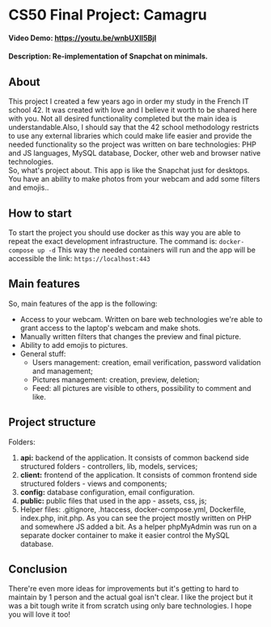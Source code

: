 # CS50 Final Project: Camagru
#### Video Demo:  https://youtu.be/wnbUXlI5BjI
#### Description: Re-implementation of Snapchat on minimals.

## About
This project I created a few years ago in order my study in the French IT school 42. It was created with love and I believe it worth to be shared here with you. Not all desired functionality completed but the main idea is understandable.Also, I should say that the 42 school methodology restricts to use any external libraries which could make life easier and provide the needed functionality so the project was written on bare technologies: PHP and JS languages, MySQL database, Docker, other web and browser native technologies.<br>
So, what's project about. This app is like the Snapchat just for desktops. You have an ability to make photos from your webcam and add some filters and emojis..

## How to start
To start the project you should use docker as this way you are able to repeat the exact development infrastructure.
The command is: `docker-compose up -d`
This way the needed containers will run and the app will be accessible the link: `https://localhost:443`

## Main features
So, main features of the app is the following:
- Access to your webcam. Written on bare web technologies we're able to grant access to the laptop's webcam and make shots.
- Manually written filters that changes the preview and final picture.
- Ability to add emojis to pictures.
- General stuff:
    - Users management: creation, email verification, password validation and management;
    - Pictures management: creation, preview, deletion;
    - Feed: all pictures are visible to others, possibility to comment and like.

## Project structure
Folders:
1. **api:** backend of the application. It consists of common backend side structured folders - controllers, lib, models, services;
2. **client:** frontend of the application. It consists of common frontend side structured folders - views and components;
3. **config:** database configuration, email configuration.
4. **public:** public files that used in the app - assets, css, js;
5. Helper files: .gitignore, .htaccess, docker-compose.yml, Dockerfile, index.php, init.php.
As you can see the project mostly written on PHP and somewhere JS added a bit. As a helper phpMyAdmin was run on a separate docker container to make it easier control the MySQL database.

## Conclusion
There're even more ideas for improvements but it's getting to hard to maintain by 1 person and the actual goal isn't clear. I like the project but it was a bit tough write it from scratch using only bare technologies. I hope you will love it too!
